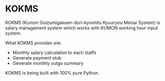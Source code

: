 KOKMS
=====

KOKMS (Kumon Ooizumigakuen-dori-kyoshitu Kyuuryou Meisai System)
is salary management system which works with KUMON working hour
input system.

What KOKMS provides are:

- Monthly salary calculation to each staffs
- Generate payment stub
- Generate monthly outgo summary

KOKMS is being built with 100% pure Python.
